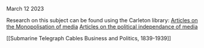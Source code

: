 March 12 2023

Research on this subject can be found using the Carleton library:
[Articles on the Monopolisation of media](https://ocul-crl.primo.exlibrisgroup.com/discovery/search?query=any,contains,monopolisation%20of%20media&tab=OCULDiscoveryNetworkNew&search_scope=NewDiscoveryNetwork&vid=01OCUL_CRL:CRL_DEFAULT&offset=0)
[Articles on the political independance of media](https://ocul-crl.primo.exlibrisgroup.com/discovery/search?query=any,contains,political%20independance%20of%20media&tab=OCULDiscoveryNetworkNew&search_scope=NewDiscoveryNetwork&vid=01OCUL_CRL:CRL_DEFAULT&offset=0)

[[Submarine Telegraph Cables Business and Politics, 1839-1939]]

